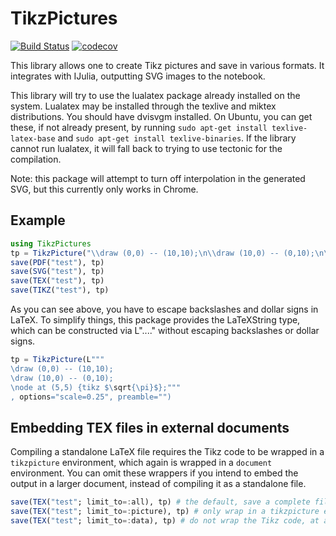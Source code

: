 # TikzPictures

[![Build Status](https://github.com/JuliaTeX/TikzPictures.jl/workflows/CI/badge.svg)](https://github.com/JuliaTeX/PGFPlots.jl/actions)
[![codecov](https://codecov.io/gh/JuliaTeX/TikzPictures.jl/branch/master/graph/badge.svg?token=nCBJc77iDE)](https://codecov.io/gh/JuliaTeX/TikzPictures.jl)

This library allows one to create Tikz pictures and save in various formats. It integrates with IJulia, outputting SVG images to the notebook.

This library will try to use the lualatex package already installed on the system. Lualatex may be installed through the texlive and miktex distributions. You should have dvisvgm installed. On Ubuntu, you can get these, if not already present, by running `sudo apt-get install texlive-latex-base` and `sudo apt-get install texlive-binaries`. If the library cannot run lualatex, it will fall back to trying to use tectonic for the compilation.

Note: this package will attempt to turn off interpolation in the generated SVG, but this currently only works in Chrome.

## Example

```julia
using TikzPictures
tp = TikzPicture("\\draw (0,0) -- (10,10);\n\\draw (10,0) -- (0,10);\n\\node at (5,5) {tikz \$\\sqrt{\\pi}\$};", options="scale=0.25", preamble="")
save(PDF("test"), tp)
save(SVG("test"), tp)
save(TEX("test"), tp)
save(TIKZ("test"), tp)
```

As you can see above, you have to escape backslashes and dollar signs in LaTeX. To simplify things, this package provides the LaTeXString type, which can be constructed via L"...." without escaping backslashes or dollar signs.

```julia
tp = TikzPicture(L"""
\draw (0,0) -- (10,10);
\draw (10,0) -- (0,10);
\node at (5,5) {tikz $\sqrt{\pi}$};"""
, options="scale=0.25", preamble="")
```

## Embedding TEX files in external documents

Compiling a standalone LaTeX file requires the Tikz code to be wrapped in a `tikzpicture` environment, which again is wrapped in a `document` environment. You can omit these wrappers if you intend to embed the output in a larger document, instead of compiling it as a standalone file.

```julia
save(TEX("test"; limit_to=:all), tp) # the default, save a complete file
save(TEX("test"; limit_to=:picture), tp) # only wrap in a tikzpicture environment
save(TEX("test"; limit_to=:data), tp) # do not wrap the Tikz code, at all
```
